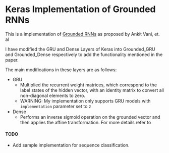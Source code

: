 # Keras Implementation of Grounded RNNs 

This is a implementation of [Grounded RNNs](https://arxiv.org/abs/1705.08557) as proposed by Ankit Vani, et. al

I have modified the GRU and Dense Layers of Keras into Grounded_GRU and Grounded_Dense respectively to add the functionality mentioned in the paper.

The main modifications in these layers are as follows:

 * GRU
 	* Multiplied the recurrent weight matrices, which correspond to the label states of the hidden vector, with an identity matrix to convert all non-diagonal elements to zero.
 	* WARNING: My implementation only supports GRU models with `implementation` parameter set to `2`
 * Dense
 	* Performs an inverse sigmoid operation on the grounded vector and then applies the affine transformation. For more details refer to 


#### TODO
* Add sample implementation for sequence classification.
